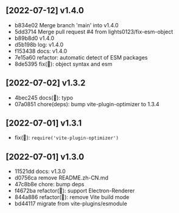 
## [2022-07-12] v1.4.0

- b834e02 Merge branch 'main' into v1.4.0
- 5dd3714 Merge pull request #4 from lights0123/fix-esm-object
- b89b8d0 v1.4.0
- d5b198b log: v1.4.0
- f153438 docs: v1.4.0
- 7e15a60 refactor: automatic detect of ESM packages
- 8de5395  fix(🐞): object syntax and esm

## [2022-07-02] v1.3.2

- 4bec245 docs(🐞): typo
- 07a0851 chore(deps): bump vite-plugin-optimizer to 1.3.4

## [2022-07-01] v1.3.1

- fix(🐞): `require('vite-plugin-optimizer')`

## [2022-07-01] v1.3.0

- 11521dd docs: v1.3.0
- d0756ca remove README.zh-CN.md
- 47c8b8e chore: bump deps
- f4672ba refactor(🚨): support Electron-Renderer
- 844a886 refactor(🚨): remove Vite build mode
- bd44117 migrate from vite-plugins/esmodule
